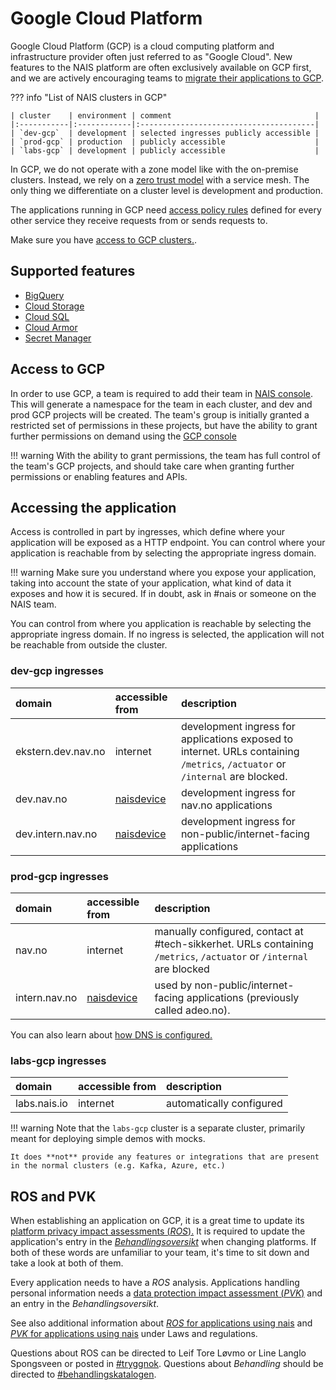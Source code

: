 # Google Cloud Platform

Google Cloud Platform (GCP) is a cloud computing platform and infrastructure provider often just referred to as "Google Cloud". New features to the NAIS platform are often exclusively available on GCP first, and we are actively encouraging teams to [migrate their applications to GCP](./migrating-to-gcp.md).

??? info "List of NAIS clusters in GCP"

    | cluster    | environment | comment                                |
    |:-----------|:------------|:---------------------------------------|
    | `dev-gcp`  | development | selected ingresses publicly accessible |
    | `prod-gcp` | production  | publicly accessible                    |
    | `labs-gcp` | development | publicly accessible                    |

In GCP, we do not operate with a zone model like with the on-premise clusters. Instead, we rely on a [zero trust model](../appendix/zero-trust.md) with a service mesh. The only thing we differentiate on a cluster level is development and production.

The applications running in GCP need [access policy rules](../nais-application/access-policy.md) defined for every other service they receive requests from or sends requests to.

Make sure you have [access to GCP clusters.](../basics/access.md#google-cloud-platform-gcp).

## Supported features

* [BigQuery](/persistence/bigquery)
* [Cloud Storage](/persistence/buckets)
* [Cloud SQL](/persistence/postgres)
* [Cloud Armor](/security/cloud-armor)
* [Secret Manager](/security/secrets/google-secrets-manager)

## Access to GCP

In order to use GCP, a team is required to add their team in [NAIS console](https://console.nav.cloud.nais.io).
This will generate a namespace for the team in each cluster, and dev and prod GCP projects will be created.
The team's group is initially granted a restricted set of permissions in these projects, but have the ability to grant further permissions on demand using the [GCP console](https://console.cloud.google.com)

!!! warning
    With the ability to grant permissions, the team has full control of the team's GCP projects, and should take care when granting further permissions or enabling features and APIs.

## Accessing the application

Access is controlled in part by ingresses, which define where your application will be exposed as a HTTP endpoint. You can control where your application is reachable from by selecting the appropriate ingress domain.

!!! warning
    Make sure you understand where you expose your application, taking into account the state of your application, what kind of data it exposes and how it is secured. If in doubt, ask in \#nais or someone on the NAIS team.


You can control from where you application is reachable by selecting the appropriate ingress domain. If no ingress is selected, the application will not be reachable from outside the cluster.

### dev-gcp ingresses

| domain             | accessible from                   | description                                                                                                                   |
|:-------------------|:----------------------------------|:------------------------------------------------------------------------------------------------------------------------------|
| ekstern.dev.nav.no | internet                          | development ingress for applications exposed to internet. URLs containing `/metrics`, `/actuator` or `/internal` are blocked. |
| dev.nav.no         | [naisdevice](../device/README.md) | development ingress for nav.no applications                                                                                   |
| dev.intern.nav.no  | [naisdevice](../device/README.md) | development ingress for non-public/internet-facing applications                                                               |

### prod-gcp ingresses

| domain           | accessible from                   | description                                                                                                          |
|:-----------------|:----------------------------------|:---------------------------------------------------------------------------------------------------------------------|
| nav.no           | internet                          | manually configured, contact at \#tech-sikkerhet. URLs containing `/metrics`, `/actuator` or `/internal` are blocked |
| intern.nav.no    | [naisdevice](../device/README.md) | used by non-public/internet-facing applications \(previously called adeo.no\).                                       |

You can also learn about [how DNS is configured.](../appendix/ingress-dns.md)

### labs-gcp ingresses

| domain       | accessible from | description              |
|:-------------|:----------------|:-------------------------|
| labs.nais.io | internet        | automatically configured |

!!! warning
    Note that the `labs-gcp` cluster is a separate cluster, primarily meant for deploying simple demos with mocks.

    It does **not** provide any features or integrations that are present in the normal clusters (e.g. Kafka, Azure, etc.)

## ROS and PVK

When establishing an application on GCP, it is a great time to update its [platform privacy impact assessments (*ROS*).](https://navno.sharepoint.com/sites/intranett-it/SitePages/Risikovurderinger.aspx) It is required to update the application's entry in the [*Behandlingsoversikt*](https://navno.sharepoint.com/sites/intranett-personvern/SitePages/Behandlingskatalog.aspx) when changing platforms. If both of these words are unfamiliar to your team, it's time to sit down and take a look at both of them.

Every application needs to have a *ROS* analysis.
Applications handling personal information needs a [data protection impact assessment (*PVK*)](https://navno.sharepoint.com/sites/intranett-personvern/SitePages/PVK.aspx) and an entry in the *Behandlingsoversikt*.

See also additional information about [*ROS* for applications using nais](../legal/app-ros.md) and [*PVK* for applications using nais](../legal/app-pvk.md) under Laws and regulations.

Questions about ROS can be directed to Leif Tore Løvmo or Line Langlo Spongsveen or posted in [#tryggnok](https://nav-it.slack.com/archives/CQ0D5HLSW). Questions about *Behandling* should be directed to [#behandlingskatalogen](https://nav-it.slack.com/archives/CR1B19E6L).

